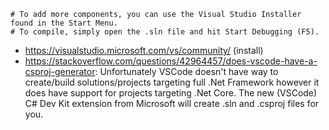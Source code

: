 ```
# To add more components, you can use the Visual Studio Installer found in the Start Menu.
# To compile, simply open the .sln file and hit Start Debugging (F5).
```

- https://visualstudio.microsoft.com/vs/community/ (install)
- https://stackoverflow.com/questions/42964457/does-vscode-have-a-csproj-generator: Unfortunately VSCode doesn't have way to create/build solutions/projects targeting full .Net Framework however it does have support for projects targeting .Net Core. The new (VSCode) C# Dev Kit extension from Microsoft will create .sln and .csproj files for you.
